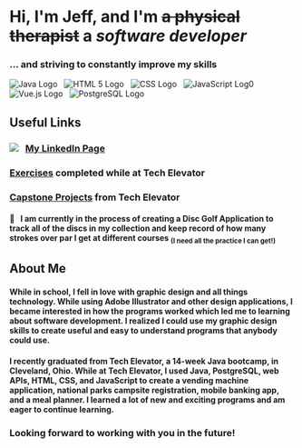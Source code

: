 
# Hi, I'm **Jeff**, and I'm ~~a physical therapist~~ a *software developer*
### ... and striving to constantly improve my skills
 
<!--icons-->
![Java Logo](https://img.shields.io/badge/Java-ED8B00?style=for-the-badge&logo=java&logoColor=white) &nbsp; ![HTML 5 Logo](https://img.shields.io/badge/HTML5-E34F26?style=for-the-badge&logo=html5&logoColor=white) &nbsp; ![CSS Logo](https://img.shields.io/badge/CSS-239120?&style=for-the-badge&logo=css3&logoColor=white) &nbsp; ![JavaScript Log0](https://img.shields.io/badge/JavaScript-F7DF1E?style=for-the-badge&logo=javascript&logoColor=black) &nbsp; ![Vue.js Logo](https://img.shields.io/badge/Vue.js-35495E?style=for-the-badge&logo=vue-dot-js&logoColor=4FC08D) &nbsp; ![PostgreSQL Logo](https://img.shields.io/badge/PostgreSQL-316192?style=for-the-badge&logo=postgresql&logoColor=white)

## Useful Links
### 	<img src="https://img.shields.io/badge/LinkedIn-0077B5?style=for-the-badge&logo=linkedin&logoColor=white" /> &nbsp; [My LinkedIn Page](www.linkedin.com/in/jeffreyherz)
### [Exercises](www.github.com/jeffherz/tech-elevator-exercises) completed while at Tech Elevator
### [Capstone Projects](www.github.com/jeffherz/tech-elevator-capstones) from Tech Elevator

#### 🥏  &nbsp; I am currently in the process of creating a Disc Golf Application to track all of the discs in my collection and keep record of how many strokes over par I get at different courses <sub>(I need all the practice I can get!)</sub>

## About Me
#### While in school, I fell in love with graphic design and all things technology.  While using Adobe Illustrator and other design applications, I became interested in how the programs worked which led me to learning about software development.  I realized I could use my graphic design skills to create useful and easy to understand programs that anybody could use.  

#### I recently graduated from Tech Elevator, a 14-week Java bootcamp, in Cleveland, Ohio.  While at Tech Elevator, I used Java, PostgreSQL, web APIs, HTML, CSS, and JavaScript to create a vending machine application, national parks campsite registration, mobile banking app, and a meal planner. I learned a lot of new and exciting programs and am eager to continue learning.

### Looking forward to working with you in the future!
<!--
**jeffherz/jeffherz** is a ✨ _special_ ✨ repository because its `README.md` (this file) appears on your GitHub profile.

Here are some ideas to get you started:

- 🔭 I’m currently working on ...
- 🌱 I’m currently learning ...
- 👯 I’m looking to collaborate on ...
- 🤔 I’m looking for help with ...
- 💬 Ask me about ...
- 📫 How to reach me: ...
- 😄 Pronouns: ...
- ⚡ Fun fact: ...
-->
